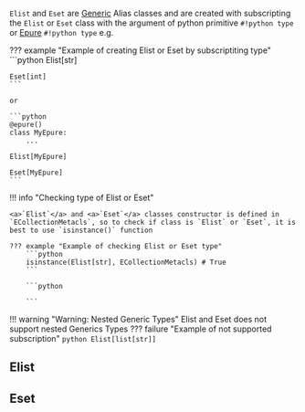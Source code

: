 <a>`Elist`</a> and <a>`Eset`</a> are <a href="https://docs.python.org/3/library/stdtypes.html#generic-alias-type">Generic</a> Alias classes and are created with subscripting the <a>`Elist`</a> or <a>`Eset`</a> class with the argument of python primitive `#!python type` or <a href="">Epure</a> `#!python type` e.g.

??? example "Example of creating Elist or Eset by subscriptiting type"
    ```python
    Elist[str]

    Eset[int]
    ```

    or

    ```python
    @epure()
    class MyEpure:
        ...

    Elist[MyEpure]

    Eset[MyEpure]
    ```

!!! info "Checking type of Elist or Eset"

    <a>`Elist`</a> and <a>`Eset`</a> classes constructor is defined in `ECollectionMetacls`, so to check if class is `Elist` or `Eset`, it is best to use `isinstance()` function

    ??? example "Example of checking Elist or Eset type"
        ```python
        isinstance(Elist[str], ECollectionMetacls) # True
        ```

        ```python
        
        ```

!!! warning "Warning: Nested Generic Types"
    Elist and Eset does not support nested Generics Types
    ??? failure "Example of not supported subscription"
        ```python
        Elist[list[str]]
        ```


## Elist


## Eset

